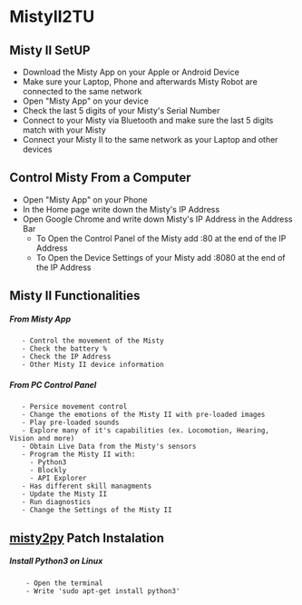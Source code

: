 # MistyII2TU

## Misty II SetUP
 - Download the Misty App on your Apple or Android Device
 - Make sure your Laptop, Phone and afterwards Misty Robot are connected to the same network
 - Open "Misty App" on your device
 - Check the last 5 digits of your Misty's Serial Number
 - Connect to your Misty via Bluetooth and make sure the last 5 digits match with your Misty
 - Connect your Misty II to the same network as your Laptop and other devices
 
## Control Misty From a Computer
 - Open "Misty App" on your Phone
 - In the Home page write down the Misty's IP Address
 - Open Google Chrome and write down Misty's IP Address in the Address Bar
   - To Open the Control Panel of the Misty add :80 at the end of the IP Address
   - To Open the Device Settings of your Misty add :8080 at the end of the IP Address

## Misty II Functionalities
 ##### From Misty App
       - Control the movement of the Misty
       - Check the battery %
       - Check the IP Address
       - Other Misty II device information
 
 ##### From PC Control Panel
       - Persice movement control
       - Change the emotions of the Misty II with pre-loaded images
       - Play pre-loaded sounds
       - Explore many of it's capabilities (ex. Locomotion, Hearing, Vision and more)
       - Obtain Live Data from the Misty's sensors
       - Program the Misty II with:
         - Python3
         - Blockly
         - API Explorer
       - Has different skill managments
       - Update the Misty II
       - Run diagnostics
       - Change the Settings of the Misty II
       
## [misty2py](https://chrisscarred.github.io/misty2py/#getting-started) Patch Instalation 
   ##### Install Python3 on Linux
        - Open the terminal
        - Write 'sudo apt-get install python3'
